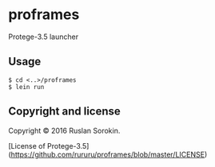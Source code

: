 # proframes

Protege-3.5 launcher

## Usage

```
$ cd <..>/proframes
$ lein run
```

Copyright and license
----

Copyright © 2016 Ruslan Sorokin.

[License of Protege-3.5] (https://github.com/rururu/proframes/blob/master/LICENSE)
